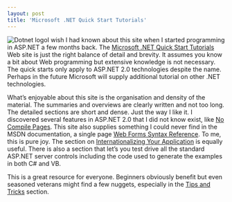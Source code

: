 ```yaml
---
layout: post
title: 'Microsoft .NET Quick Start Tutorials'
---
```

![Dotnet logo](/cdn/images/blog/Blog/dotnet.gif)I wish I had known about this site when I started programming in ASP.NET a few months back. The [Microsoft .NET Quick Start Tutorials](http://quickstarts.asp.net/QuickStartv20/default.aspx) Web site is just the right balance of detail and brevity. It assumes you know a bit about Web programming but extensive knowledge is not necessary. The quick starts only apply to ASP.NET 2.0 technologies despite the name. Perhaps in the future Microsoft will supply additional tutorial on other .NET technologies.

What’s enjoyable about this site is the organisation and density of the material. The summaries and overviews are clearly written and not too long. The detailed sections are short and dense. Just the way I like it. I discovered several features in ASP.NET 2.0 that I did not know exist, like [No Compile Pages](http://quickstarts.asp.net/QuickStartv20/aspnet/doc/tipstricks/default.aspx#nocompilepages). This site also supplies something I could never find in the MSDN documentation, a single page [Web Forms Syntax Reference](http://quickstarts.asp.net/QuickStartv20/aspnet/doc/pages/syntax.aspx). To me, this is pure joy. The section on [Internationalizing Your Application](http://quickstarts.asp.net/QuickStartv20/aspnet/doc/localization/default.aspx) is equally useful. There is also a section that let’s you test drive all the standard ASP.NET server controls including the code used to generate the examples in both C# and VB.

This is a great resource for everyone. Beginners obviously benefit but even seasoned veterans might find a few nuggets, especially in the [Tips and Tricks](http://quickstarts.asp.net/QuickStartv20/aspnet/doc/tipstricks/default.aspx) section.
